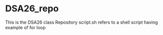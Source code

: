 # DSA26_repo
This is the DSA26 class Repository
 script.sh refers to a shell script having example of for loop
